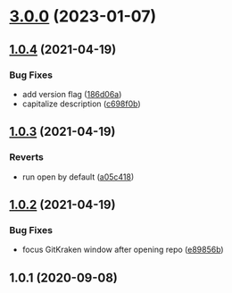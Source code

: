 # [3.0.0](https://github.com/bconnorwhite/gitkraken-cli/compare/v1.0.4...v3.0.0) (2023-01-07)



## [1.0.4](https://github.com/bconnorwhite/gitkraken-cli/compare/v1.0.3...v1.0.4) (2021-04-19)


### Bug Fixes

* add version flag ([186d06a](https://github.com/bconnorwhite/gitkraken-cli/commit/186d06a87c60105421339216afe7ddc7032cc181))
* capitalize description ([c698f0b](https://github.com/bconnorwhite/gitkraken-cli/commit/c698f0bed3eedd68a801ecbbc499f754c2adacdd))



## [1.0.3](https://github.com/bconnorwhite/gitkraken-cli/compare/v1.0.2...v1.0.3) (2021-04-19)


### Reverts

* run open by default ([a05c418](https://github.com/bconnorwhite/gitkraken-cli/commit/a05c418d4615416c69d4c614f2f6eb1f26d24628))



## [1.0.2](https://github.com/bconnorwhite/gitkraken-cli/compare/v1.0.1...v1.0.2) (2021-04-19)


### Bug Fixes

* focus GitKraken window after opening repo ([e89856b](https://github.com/bconnorwhite/gitkraken-cli/commit/e89856b2385121a3795810e60dc81e5dec7ac3b8))



## 1.0.1 (2020-09-08)



